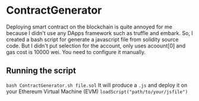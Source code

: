 # ContractGenerator

Deploying smart contract on the blockchain is quite annoyed for me because I didn't use any DApps framework such as truffle and embark. So, I created a bash script for generate a javascript file from solidity source code. But I didn't put selection for the account, only uses acoount[0] and gas cost is 10000 wei. You need to configure it manually.


## Running the script
```bash ContractGenerator.sh file.sol``` 
It will produce a ```.js``` and deploy it on your Ethereum Virtual Machine (EVM)
```loadScript("path/to/your/jsfile")```
